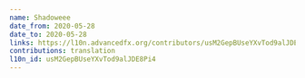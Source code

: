 ```yaml
---
name: Shadoweee
date_from: 2020-05-28
date_to: 2020-05-28
links: https://l10n.advancedfx.org/contributors/usM2GepBUseYXvTod9alJDE8Pi4/
contributions: translation
l10n_id: usM2GepBUseYXvTod9alJDE8Pi4
---
```

